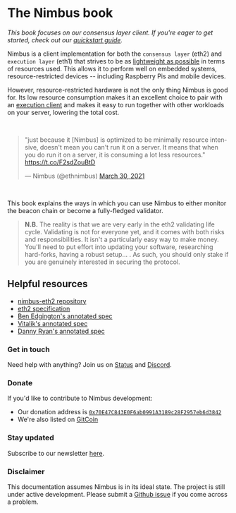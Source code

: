 # The Nimbus book

*This book focuses on our consensus layer client. If you're eager to get started, check out our [quickstart guide](./quick-start.md).*

Nimbus is a client implementation for both the `consensus layer` (eth2) and `execution layer` (eth1) that strives to be as [lightweight as possible](https://our.status.im/ethereum-is-green/) in terms of resources used. This allows it to perform well on embedded systems, resource-restricted devices -- including Raspberry Pis and mobile devices.

However, resource-restricted hardware is not the only thing Nimbus is good for. Its low resource consumption makes it an excellent choice to pair with an [execution client](./eth1) and makes it easy to run together with other workloads on your server, lowering the total cost.

</br>

<blockquote class="twitter-tweet"><p lang="en" dir="ltr">&quot;just because it [Nimbus] is optimized to be minimally resource intensive, doesn&#39;t mean you can&#39;t run it on a server. It means that when you do run it on a server, it is consuming a lot less resources.&quot; <a href="https://t.co/F2sdZouBtD">https://t.co/F2sdZouBtD</a></p>&mdash; Nimbus (@ethnimbus) <a href="https://twitter.com/ethnimbus/status/1376836270245154817?ref_src=twsrc%5Etfw">March 30, 2021</a></blockquote> <script async src="https://platform.twitter.com/widgets.js" charset="utf-8"></script>

</br>

This book explains the ways in which you can use Nimbus to either monitor the beacon chain or become a fully-fledged validator.

> **N.B.** The reality is that we are very early in the eth2 validating life cycle. Validating is not for everyone yet, and it comes with both risks and responsibilities. It isn't a particularly easy way to make money. You'll need to put effort into updating your software, researching hard-forks, having a robust setup... . As such, you should only stake if you are genuinely interested in securing the protocol.


## Helpful resources

- [nimbus-eth2 repository](https://github.com/status-im/nimbus-eth2)
- [eth2 specification](https://github.com/ethereum/consensus-specs/tree/v1.2.0-rc.1#phase-0)
- [Ben Edgington's annotated spec](https://benjaminion.xyz/eth2-annotated-spec/phase0/beacon-chain/)
- [Vitalik's annotated spec](https://github.com/ethereum/annotated-spec/blob/master/phase0/beacon-chain.md)
- [Danny Ryan's annotated spec](https://notes.ethereum.org/@djrtwo/Bkn3zpwxB)


### Get in touch

Need help with anything? Join us on [Status](https://join.status.im/nimbus-general) and [Discord](https://discord.gg/9dWwPnG).

### Donate

If you'd like to contribute to Nimbus development:

* Our donation address is [`0x70E47C843E0F6ab0991A3189c28F2957eb6d3842`](https://etherscan.io/address/0x70E47C843E0F6ab0991A3189c28F2957eb6d3842)
* We're also listed on [GitCoin](https://gitcoin.co/grants/137/nimbus-2)

### Stay updated
Subscribe to our newsletter [here](https://subscribe.nimbus.guide/).


### Disclaimer

This documentation assumes Nimbus is in its ideal state. The project is still under active development. Please submit a [Github issue](https://github.com/status-im/nimbus-eth2/issues) if you come across a problem.

<!-- > > > TODO:

1. fill up the gitbook content
2. write questions in the faq.md page -->
